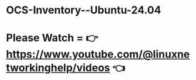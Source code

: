 # OCS-Inventory--Ubuntu-24.04

# Please Watch = 👉 https://www.youtube.com/@linuxnetworkinghelp/videos 👈
